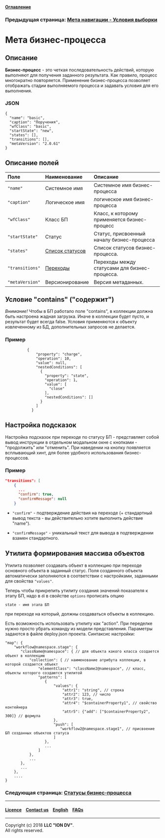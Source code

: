 #### [Оглавление](/docs/ru/index.md)

### Предыдущая страница: [Мета навигации - Условия выборки](/docs/ru/2_system_description/metadata_structure/meta_navigation/conditions.md) 

# Мета бизнес-процесса

## Описание

**Бизнес-процесс** - это четкая последовательность действий, которую выполняют для получения заданного результата. Как правило, процесс многократно повторяется. Применение бизнес-процесса позволяет отображать стадии выполняемого процесса и задавать условия для его выполнения.

### JSON

```
{
  "name": "basic",
  "caption": "Поручения",
  "wfClass": "basic",
  "startState": "new",
  "states": [],
  "transitions": [],
  "metaVersion": "2.0.61"
}
```

## Описание полей

| Поле | Наименование |Описание  |
|:-----|:-------|:-----------|
|`"name"`| Системное имя  | Системное имя бизнес-процесса|
|`"caption"`| Логическое имя   |логическое имя бизнес-процесса|
|`"wfClass"`| Класс БП | Класс, к которому применяется бизнес-процесс|
|`"startState"`| Статус   | Статус, присвоенный началу бизнес-процесса|
|`"states"`|  [Список статусов](/docs/ru/2_system_description/metadata_structure/meta_workflows/status_wf.md) | Список статусов бизнес-процесса. |
|`"transitions"`|  [Переходы](/docs/ru/2_system_description/metadata_structure/meta_workflows/transitions_wf.md)  | Переходы между статусами для бизнес-процесса. |
|`"metaVersion"`|  Версионирование | Версия метаданных.

## Условие "contains" ("содержит")

*Внимание!* Чтобы в БП работало поле "contains", в коллекции должна быть настроена жадная загрузка. Иначе в коллекции будет пусто, и результат будет всегда false. Условия применяются к объекту извлеченному из БД, дополнительных запросов не делается.

### Пример

```
          {
              "property": "charge",
              "operation": 10,
              "value": null,
              "nestedConditions": [
                {
                  "property": "state",
                  "operation": 1,
                  "value": [
                    "close"
                  ],
                  "nestedConditions": []
                }
              ]
            }
```

## Настройка подсказок

Настройка подсказок при переходе по статусу БП - представляет собой вывод инструкции в отдельном модальном окне с кнопками - "продолжить" или "отменить". При наведении на кнопку появляется всплывающий хинт, для более удобного использования бизнес-процессов.

### Пример

```json
"transitions": [
    {
      ...
      "confirm": true,
      "confirmMessage": null
    }
```

* `"confirm"` - подтверждение действия на переходе (+ стандартный вывод текста - вы действительно хотите выполнить действие "name").

* `"confirmMessage"` - уникальный текст для вывода в подтверждении взамен стандартного.

## Утилита формирования массива объектов

Утилита позволяет создавать объект в коллекцию при переходе основного объекта в заданный статус. Поля созданного объекта автоматически заполняются в соответствии с настройками, заданными для свойства `"values"`.

Теперь чтобы прикрепить утилиту создания значений показателя к этапу БП, надо в `d`i в свойстве `options` прописать опцию 
```
state - имя этапа БП
```
при переходе на который, должны создаваться объекты в коллекцию. 

Есть возможность использовать утилиту как "action". При переделке нужно просто убрать команду из модели представления.
Параметры задаются в файле deploy.json проекта. Синтаксис настройки:
```
"map": {
    "workflow@namespace.stage": {
       "className@namespace": { // для объекта какого класса создается объект в коллекцию
           "collection": { // наименование атрибута коллекции, в которой создается объект
               "elementClass": "className2@namespace", // класс, объекты которого создаются утилитой
               "patterns": [
                  {
                      "values": {
                          "attr1": "string", // строка
                          "attr2": 123, // число
                          "attr3": true,
                          "attr4": "$containerProperty1", // свойство контейнера
                          "attr5": {"add": ["$containerProperty2", 300]} // формула
                      },
                      "push": [
                         "workflow2@namespace.stage1", // присвоение БП созданных объектов статуса
                      ]
                  },
                  ...
               ]
           },
           ...
       },
       ...
    },
    ....
}
```

### Следующая страница: [Статусы бизнес-процесса](/docs/ru/2_system_description/metadata_structure/meta_workflows/status_wf.md)

--------------------------------------------------------------------------  


 #### [Licence](/LICENCE.md) &ensp;  [Contact us](https://iondv.com) &ensp;  [English](/docs/en/2_system_description/metadata_structure/meta_workflows/meta_workflows.md)   &ensp; [FAQs](/faqs.md)          



--------------------------------------------------------------------------  

Copyright (c) 2018 **LLC "ION DV"**.  
All rights reserved. 